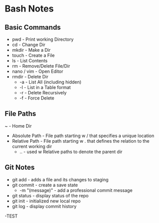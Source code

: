 # Bash Notes

## Basic Commands
- pwd - Print working Directory
- cd - Change Dir
- mkdir - Make a Dir
- touch - Create a File
- ls - List Contents
- rm - Remove/Delete File/Dir
- nano / vim - Open Editor
- rmdir - Delete Dir
	- -a - List All (including hidden)
	- -l - List in a Table format
	- -r - Delete Recursively
	- -f - Force Delete

## File Paths
~ - Home Dir
- Absolute Path - File path starting w / that specifies a unique location
- Relative Path - File path starting w . that defines the relation to the current working dir
	- .. - used w Relative paths to denote the parent dir
	
## Git Notes
- git add <filename> - adds a file and its changes to staging
- git commit - create a save state
	- -m "(message)" - add a professional commit message
- git status - display status of the repo
- git init - initialized new local repo
- git log - display commit history

-TEST
